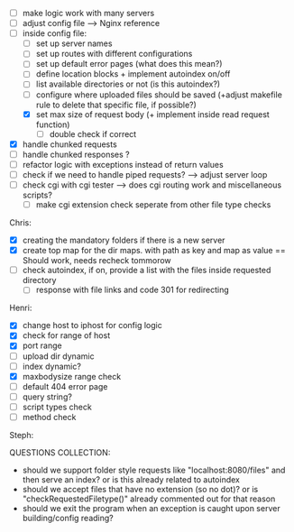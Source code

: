 
- [ ] make logic work with many servers
 - [ ] adjust config file --> Nginx reference
- [ ] inside config file:
	- [ ] set up server names
	- [ ] set up routes with different configurations
	- [ ] set up default error pages (what does this mean?)
	- [ ] define location blocks + implement autoindex on/off
	- [ ] list available directories or not (is this autoindex?)
	- [ ] configure where uploaded files should be saved (+adjust makefile rule to delete that specific file, if possible?)
	- [x] set max size of request body (+ implement inside read request function)
		- [ ] double check if correct
- [x] handle chunked requests
- [ ] handle chunked responses ?
- [ ] refactor logic with exceptions instead of return values
- [ ] check if we need to handle piped requests? --> adjust server loop
- [ ] check cgi with cgi tester --> does cgi routing work and miscellaneous scripts?
	- [ ] make cgi extension check seperate from other file type checks

Chris:
- [x] creating the mandatory folders if there is a new server
- [x] create top map for the dir maps. with path as key and map as value == Should work, needs recheck tommorow
- [ ] check autoindex, if on, provide a list with the files inside requested directory
	- [ ] response with file links and code 301 for redirecting

Henri:
- [x] change host to iphost for config logic
- [x] check for range of host
- [x] port range
- [ ] upload dir dynamic
- [ ] index dynamic? 
- [x] maxbodysize range check
- [ ] default 404 error page
- [ ] query string? 
- [ ] script types check 
- [ ] method check 

Steph:




QUESTIONS COLLECTION: 
- should we support folder style requests like "localhost:8080/files" and then serve an index? or is this already related to autoindex
- should we accept files that have no extension (so no dot)? or is "checkRequestedFiletype()" already commented out for that reason 
- should we exit the program when an exception is caught upon server building/config reading?